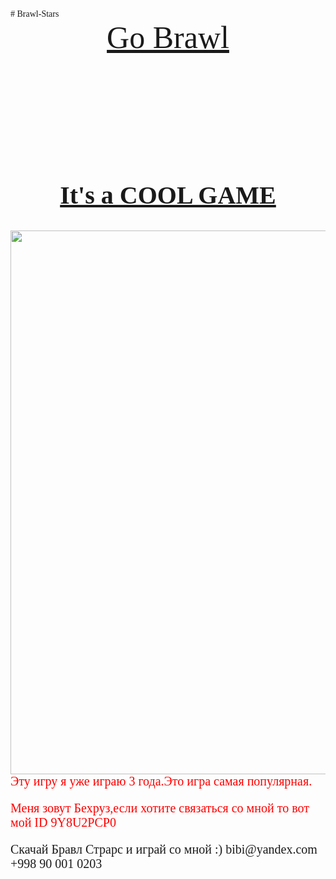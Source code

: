 <html>
    # Brawl-Stars
    <body style="background-color:darklilac;font-family:serif">
        <header style="color:black; text-align:center;font-size:50px"><a href="brawl-go-stars-world-brawlers-running-apk/641d/#gsc.tab=0">Go Brawl</a></header>
        <h2 style="color:black; text-align:center;font-size:40px"><a href="com.supercell.brawlstars&hl=en_US">It's a COOL GAME</a></h2>
        <img srcset="https://cdn.pixabay.com/photo/2019/09/30/01/48/brawl-stars-4514650_960_720.png 1x, https://cdn.pixabay.com/photo/2019/09/30/01/48/brawl-stars-               4514650_1280.png 2x" src="https://cdn.pixabay.com/photo/2019/09/30/01/48/brawl-stars-4514650_960_720.png"width="870" height="650" style="height: auto">
        <main style="color:red;font-size:20px">Эту игру я уже играю 3 года.Это игра самая популярная.<p>Меня зовут Бехруз,если хотите связаться со мной то вот мой ID             9Y8U2PCP0</p></main>
        <footer style="font-size:20px">Скачай Бравл Страрс и играй со мной :) bibi@yandex.com +998 90 001 0203</footer>
    </body>
</html>
